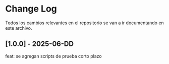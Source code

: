 # Change Log

Todos los cambios relevantes en el repositorio se van a ir documentando en este archivo.


## [1.0.0] - 2025-06-DD
feat: se agregan scripts de prueba corto plazo